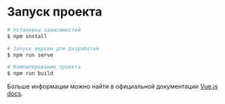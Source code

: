 # Запуск проекта

```bash
# Установка зависимостей
$ npm install

# Запуск версии для разработки
$ npm run serve

# Компилирование проекта
$ npm run build
```

Больше информации можно найти в официальной документации [Vue.js docs](https://ru.vuejs.org/v2/guide/).
